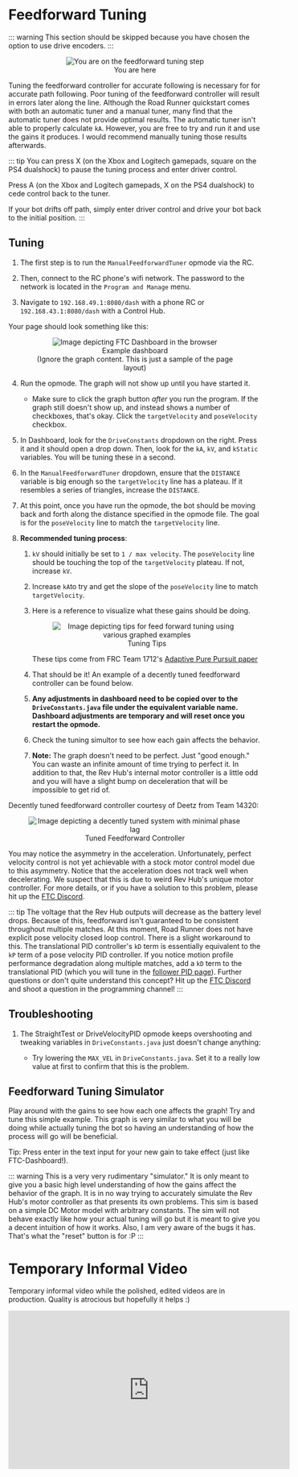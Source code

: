 # Feedforward Tuning

<HideAyudeWrapper :skipIfDriveEncoders="false">
::: warning
This section should be skipped because you have chosen the option to use drive encoders.
:::
</HideAyudeWrapper>

<figure align="center">
    <img src="./assets/you-are-here/YouAreHere-FFTuning-quarter.png" alt="You are on the feedforward tuning step">
    <figcaption class="mt-2 text-gray-600 text-center">You are here</figcaption>
</figure>

Tuning the feedforward controller for accurate following is necessary for for accurate path following. Poor tuning of the feedforward controller will result in errors later along the line. Although the Road Runner quickstart comes with both an automatic tuner and a manual tuner, many find that the automatic tuner does not provide optimal results. The automatic tuner isn't able to properly calculate `kA`. However, you are free to try and run it and use the gains it produces. I would recommend manually tuning those results afterwards.

::: tip
You can press X (on the Xbox and Logitech gamepads, square on the PS4 dualshock) to pause the tuning process and enter driver control.

Press A (on the Xbox and Logitech gamepads, X on the PS4 dualshock) to cede control back to the tuner.

If your bot drifts off path, simply enter driver control and drive your bot back to the initial position.
:::

## Tuning

1. The first step is to run the `ManualFeedforwardTuner` opmode via the RC.

2. Then, connect to the RC phone's wifi network. The password to the network is located in the `Program and Manage` menu.

3. Navigate to `192.168.49.1:8080/dash` with a phone RC or `192.168.43.1:8080/dash` with a Control Hub.

Your page should look something like this:

<figure align="center">
    <div class="relative">
      <img src="./assets/feedforward-tuning/example-dashboard-half.jpg" alt="Image depicting FTC Dashboard in the browser">
      <div class="absolute top-0 left-0 w-full h-full pointer-events-none" style="box-shadow: inset 0 2px 6px 2px rgba(0, 0, 0, 0.06)"></div>
    </div>
    <figcaption class="mt-2 text-sm text-gray-600 text-center">Example dashboard<br>(Ignore the graph content. This is just a sample of the page layout)</figcaption>
</figure>

4. Run the opmode. The graph will not show up until you have started it.

   - Make sure to click the graph button _after_ you run the program. If the graph still doesn't show up, and instead shows a number of checkboxes, that's okay. Click the `targetVelocity` and `poseVelocity` checkbox.

5. In Dashboard, look for the `DriveConstants` dropdown on the right. Press it and it should open a drop down. Then, look for the `kA`, `kV`, and `kStatic` variables. You will be tuning these in a second.

6. In the `ManualFeedforwardTuner` dropdown, ensure that the `DISTANCE` variable is big enough so the `targetVelocity` line has a plateau. If it resembles a series of triangles, increase the `DISTANCE`.

7. At this point, once you have run the opmode, the bot should be moving back and forth along the distance specified in the opmode file. The goal is for the `poseVelocity` line to match the `targetVelocity` line.

8. **Recommended tuning process**:

   1. `kV` should initially be set to `1 / max velocity`. The `poseVelocity` line should be touching the top of the `targetVelocity` plateau. If not, increase `kV`.
   2. Increase `kA`to try and get the slope of the `poseVelocity` line to match `targetVelocity`.
   3. Here is a reference to visualize what these gains should be doing.

      <figure align="center">
        <div class="relative">
          <img src="./assets/feedforward-tuning/dawgma-tuning-guide.jpg" alt="Image depicting tips for feed forward tuning using various graphed examples">
          <div class="absolute top-0 left-0 w-full h-full pointer-events-none" style="box-shadow: inset 0 2px 6px 2px rgba(0, 0, 0, 0.06)"></div>
        </div>
        <figcaption class="mt-2 text-sm text-gray-600 text-center">Tuning Tips</figcaption>
      </figure>

      These tips come from FRC Team 1712's [Adaptive Pure Pursuit paper](https://www.chiefdelphi.com/t/paper-implementation-of-the-adaptive-pure-pursuit-controller/166552)

   4. That should be it! An example of a decently tuned feedforward controller can be found below.
   5. **Any adjustments in dashboard need to be copied over to the `DriveConstants.java` file under the equivalent variable name. Dashboard adjustments are temporary and will reset once you restart the opmode.**
   6. Check the tuning simultor to see how each gain affects the behavior.
   7. **Note:** The graph doesn't need to be perfect. Just "good enough." You can waste an infinite amount of time trying to perfect it. In addition to that, the Rev Hub's internal motor controller is a little odd and you will have a slight bump on deceleration that will be impossible to get rid of.

Decently tuned feedforward controller courtesy of Deetz from Team 14320:

<figure align="center">
  <div class="relative">
    <img src="./assets/feedforward-tuning/deetz-tuning-half.jpg" alt="Image depicting a decently tuned system with minimal phase lag">
    <div class="absolute top-0 left-0 w-full h-full pointer-events-none" style="box-shadow: inset 0 2px 6px 2px rgba(0, 0, 0, 0.06)"></div>
    </div>
  <figcaption class="mt-2 text-sm text-gray-600 text-center">Tuned Feedforward Controller</figcaption>
</figure>

You may notice the asymmetry in the acceleration. Unfortunately, perfect velocity control is not yet achievable with a stock motor control model due to this asymmetry. Notice that the acceleration does not track well when decelerating. We suspect that this is due to weird Rev Hub's unique motor controller. For more details, or if you have a solution to this problem, please hit up the [FTC Discord](https://discord.gg/first-tech-challenge).

::: tip
The voltage that the Rev Hub outputs will decrease as the battery level drops. Because of this, feedforward isn't guaranteed to be consistent throughout multiple matches. At this moment, Road Runner does not have explicit pose velocity closed loop control. There is a slight workaround to this. The translational PID controller's `kD` term is essentially equivalent to the `kP` term of a pose velocity PID controller. If you notice motion profile performance degradation along multiple matches, add a `kD` term to the translational PID (which you will tune in the [follower PID page](/follower-pid-tuning)). Further questions or don't quite understand this concept? Hit up the [FTC Discord](https://discord.gg/first-tech-challenge) and shoot a question in the programming channel!
:::

## Troubleshooting

1. The StraightTest or DriveVelocityPID opmode keeps overshooting and tweaking variables in `DriveConstants.java` just doesn't change anything:

   - Try lowering the `MAX_VEL` in `DriveConstants.java`. Set it to a really low value at first to confirm that this is the problem.

## Feedforward Tuning Simulator

<ClientOnly>
  <FeedForwardTuning-FFTuningSimulator class="m-4" graphHeight="30rem" />
</ClientOnly>

Play around with the gains to see how each one affects the graph! Try and tune this simple example. This graph is very similar to what you will be doing while actually tuning the bot so having an understanding of how the process will go will be beneficial.

Tip: Press enter in the text input for your new gain to take effect (just like FTC-Dashboard!).

::: warning
This is a very very rudimentary "simulator." It is only meant to give you a basic high level understanding of how the gains affect the behavior of the graph. It is in no way trying to accurately simulate the Rev Hub's motor controller as that presents its own problems. This sim is based on a simple DC Motor model with arbitrary constants. The sim will not behave exactly like how your actual tuning will go but it is meant to give you a decent intuition of how it works. Also, I am very aware of the bugs it has. That's what the "reset" button is for :P
:::

# Temporary Informal Video

Temporary informal video while the polished, edited videos are in production. Quality is atrocious but hopefully it helps :)

<div class="flex justify-center">
   <iframe width="560" height="315" src="https://www.youtube.com/embed/efC0H9Twz_8" frameborder="0" allow="autoplay; encrypted-media" allowfullscreen></iframe>
</div>
